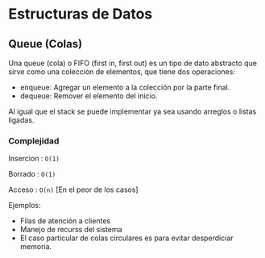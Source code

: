 # Estructuras de Datos

## Queue (Colas)

Una queue (cola) o FIFO (first in, first out) es un tipo de dato abstracto que sirve como una colecci&oacute;n de elementos, que tiene dos operaciones:
- enqueue:  Agregar un elemento a la colecci&oacute;n por la parte final.
- dequeue: Remover el elemento del inicio.

Al igual que el stack se puede implementar ya sea usando arreglos o listas ligadas.

### Complejidad
Insercion : `O(1)`

Borrado  : `O(1)`

Acceso : `O(n)` [En el peor de los casos]

Ejemplos:
- Filas de atenci&oacute;n a clientes
- Manejo de recurss del sistema
- El caso particular de colas circulares es para evitar desperdiciar memoria.

